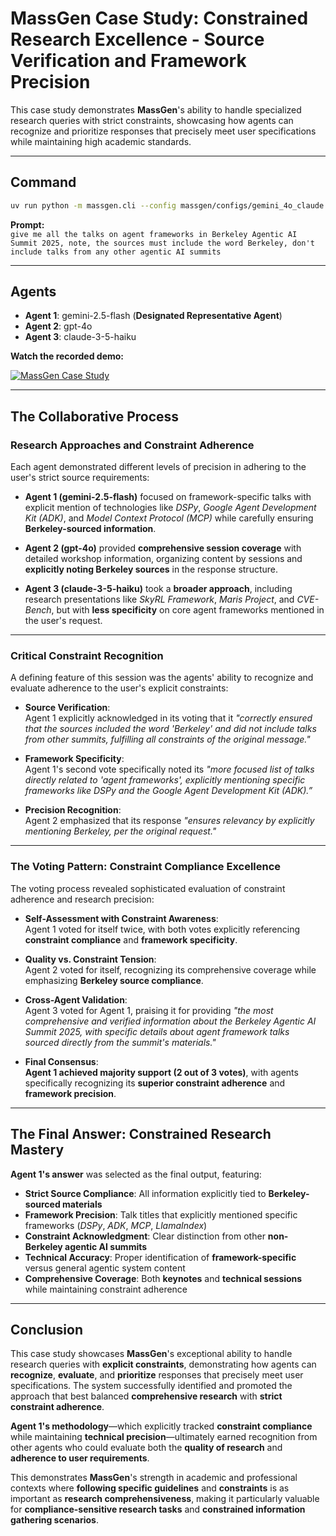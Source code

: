 # MassGen Case Study: Constrained Research Excellence - Source Verification and Framework Precision

This case study demonstrates **MassGen**'s ability to handle specialized research queries with strict constraints, showcasing how agents can recognize and prioritize responses that precisely meet user specifications while maintaining high academic standards.

---

## Command

```bash
uv run python -m massgen.cli --config massgen/configs/gemini_4o_claude.yaml "give me all the talks on agent frameworks in Berkeley Agentic AI Summit 2025, note, the sources must include the word Berkeley, don't include talks from any other agentic AI summits"
```

**Prompt:**  
`give me all the talks on agent frameworks in Berkeley Agentic AI Summit 2025, note, the sources must include the word Berkeley, don't include talks from any other agentic AI summits`

---

## Agents

- **Agent 1**: gemini-2.5-flash (**Designated Representative Agent**)  
- **Agent 2**: gpt-4o  
- **Agent 3**: claude-3-5-haiku

**Watch the recorded demo:**

[![MassGen Case Study](https://img.youtube.com/vi/Dp2oldJJImw/0.jpg)](https://www.youtube.com/watch?v=Dp2oldJJImw)

---

## The Collaborative Process

### Research Approaches and Constraint Adherence

Each agent demonstrated different levels of precision in adhering to the user's strict source requirements:

- **Agent 1 (gemini-2.5-flash)** focused on framework-specific talks with explicit mention of technologies like _DSPy_, _Google Agent Development Kit (ADK)_, and _Model Context Protocol (MCP)_ while carefully ensuring **Berkeley-sourced information**.

- **Agent 2 (gpt-4o)** provided **comprehensive session coverage** with detailed workshop information, organizing content by sessions and **explicitly noting Berkeley sources** in the response structure.

- **Agent 3 (claude-3-5-haiku)** took a **broader approach**, including research presentations like _SkyRL Framework_, _Maris Project_, and _CVE-Bench_, but with **less specificity** on core agent frameworks mentioned in the user's request.

---

### Critical Constraint Recognition

A defining feature of this session was the agents' ability to recognize and evaluate adherence to the user's explicit constraints:

- **Source Verification**:  
  Agent 1 explicitly acknowledged in its voting that it _"correctly ensured that the sources included the word 'Berkeley' and did not include talks from other summits, fulfilling all constraints of the original message."_

- **Framework Specificity**:  
  Agent 1's second vote specifically noted its _"more focused list of talks directly related to 'agent frameworks', explicitly mentioning specific frameworks like DSPy and the Google Agent Development Kit (ADK).”_

- **Precision Recognition**:  
  Agent 2 emphasized that its response _"ensures relevancy by explicitly mentioning Berkeley, per the original request."_

---

### The Voting Pattern: Constraint Compliance Excellence

The voting process revealed sophisticated evaluation of constraint adherence and research precision:

- **Self-Assessment with Constraint Awareness**:  
  Agent 1 voted for itself twice, with both votes explicitly referencing **constraint compliance** and **framework specificity**.

- **Quality vs. Constraint Tension**:  
  Agent 2 voted for itself, recognizing its comprehensive coverage while emphasizing **Berkeley source compliance**.

- **Cross-Agent Validation**:  
  Agent 3 voted for Agent 1, praising it for providing _"the most comprehensive and verified information about the Berkeley Agentic AI Summit 2025, with specific details about agent framework talks sourced directly from the summit's materials."_

- **Final Consensus**:  
  **Agent 1 achieved majority support (2 out of 3 votes)**, with agents specifically recognizing its **superior constraint adherence** and **framework precision**.

---

## The Final Answer: Constrained Research Mastery

**Agent 1's answer** was selected as the final output, featuring:

- **Strict Source Compliance**: All information explicitly tied to **Berkeley-sourced materials**  
- **Framework Precision**: Talk titles that explicitly mentioned specific frameworks (_DSPy_, _ADK_, _MCP_, _LlamaIndex_)  
- **Constraint Acknowledgment**: Clear distinction from other **non-Berkeley agentic AI summits**  
- **Technical Accuracy**: Proper identification of **framework-specific** versus general agentic system content  
- **Comprehensive Coverage**: Both **keynotes** and **technical sessions** while maintaining constraint adherence

---

## Conclusion

This case study showcases **MassGen**'s exceptional ability to handle research queries with **explicit constraints**, demonstrating how agents can **recognize**, **evaluate**, and **prioritize** responses that precisely meet user specifications. The system successfully identified and promoted the approach that best balanced **comprehensive research** with **strict constraint adherence**.

**Agent 1's methodology**—which explicitly tracked **constraint compliance** while maintaining **technical precision**—ultimately earned recognition from other agents who could evaluate both the **quality of research** and **adherence to user requirements**.

This demonstrates **MassGen**'s strength in academic and professional contexts where **following specific guidelines** and **constraints** is as important as **research comprehensiveness**, making it particularly valuable for **compliance-sensitive research tasks** and **constrained information gathering scenarios**.
